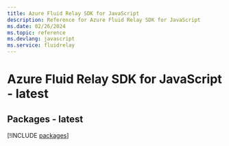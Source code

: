 ```yaml
---
title: Azure Fluid Relay SDK for JavaScript
description: Reference for Azure Fluid Relay SDK for JavaScript
ms.date: 02/26/2024
ms.topic: reference
ms.devlang: javascript
ms.service: fluidrelay
---
```

# Azure Fluid Relay SDK for JavaScript - latest
## Packages - latest
[!INCLUDE [packages](fluid-relay-index.md)]